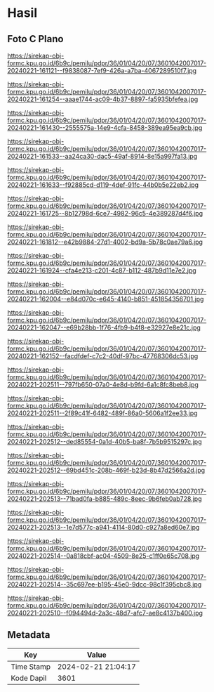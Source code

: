 # Hasil

## Foto C Plano

https://sirekap-obj-formc.kpu.go.id/6b9c/pemilu/pdpr/36/01/04/20/07/3601042007017-20240221-161121--f9838087-7ef9-426a-a7ba-4067289510f7.jpg

https://sirekap-obj-formc.kpu.go.id/6b9c/pemilu/pdpr/36/01/04/20/07/3601042007017-20240221-161254--aaae1744-ac09-4b37-8897-fa5935bfefea.jpg

https://sirekap-obj-formc.kpu.go.id/6b9c/pemilu/pdpr/36/01/04/20/07/3601042007017-20240221-161430--2555575a-14e9-4cfa-8458-389ea95ea9cb.jpg

https://sirekap-obj-formc.kpu.go.id/6b9c/pemilu/pdpr/36/01/04/20/07/3601042007017-20240221-161533--aa24ca30-dac5-49af-8914-8e15a997fa13.jpg

https://sirekap-obj-formc.kpu.go.id/6b9c/pemilu/pdpr/36/01/04/20/07/3601042007017-20240221-161633--f92885cd-d119-4def-91fc-44b0b5e22eb2.jpg

https://sirekap-obj-formc.kpu.go.id/6b9c/pemilu/pdpr/36/01/04/20/07/3601042007017-20240221-161725--8b12798d-6ce7-4982-96c5-4e389287d4f6.jpg

https://sirekap-obj-formc.kpu.go.id/6b9c/pemilu/pdpr/36/01/04/20/07/3601042007017-20240221-161812--e42b9884-27d1-4002-bd9a-5b78c0ae79a6.jpg

https://sirekap-obj-formc.kpu.go.id/6b9c/pemilu/pdpr/36/01/04/20/07/3601042007017-20240221-161924--cfa4e213-c201-4c87-b112-487b9d11e7e2.jpg

https://sirekap-obj-formc.kpu.go.id/6b9c/pemilu/pdpr/36/01/04/20/07/3601042007017-20240221-162004--e84d070c-e645-4140-b851-451854356701.jpg

https://sirekap-obj-formc.kpu.go.id/6b9c/pemilu/pdpr/36/01/04/20/07/3601042007017-20240221-162047--e69b28bb-1f76-4fb9-b4f8-e32927e8e21c.jpg

https://sirekap-obj-formc.kpu.go.id/6b9c/pemilu/pdpr/36/01/04/20/07/3601042007017-20240221-162152--facdfdef-c7c2-40df-97bc-47768306dc53.jpg

https://sirekap-obj-formc.kpu.go.id/6b9c/pemilu/pdpr/36/01/04/20/07/3601042007017-20240221-202511--797fb650-07a0-4e8d-b9fd-6a1c8fc8beb8.jpg

https://sirekap-obj-formc.kpu.go.id/6b9c/pemilu/pdpr/36/01/04/20/07/3601042007017-20240221-202511--2f89c41f-6482-489f-86a0-5606a1f2ee33.jpg

https://sirekap-obj-formc.kpu.go.id/6b9c/pemilu/pdpr/36/01/04/20/07/3601042007017-20240221-202512--ded85554-0a1d-40b5-ba8f-7b5b9515297c.jpg

https://sirekap-obj-formc.kpu.go.id/6b9c/pemilu/pdpr/36/01/04/20/07/3601042007017-20240221-202512--69bd451c-208b-469f-b23d-8b47d2566a2d.jpg

https://sirekap-obj-formc.kpu.go.id/6b9c/pemilu/pdpr/36/01/04/20/07/3601042007017-20240221-202513--71bad0fa-b885-489c-8eec-9b6feb0ab728.jpg

https://sirekap-obj-formc.kpu.go.id/6b9c/pemilu/pdpr/36/01/04/20/07/3601042007017-20240221-202513--1e7d577c-a941-4114-80d0-c927a8ed60e7.jpg

https://sirekap-obj-formc.kpu.go.id/6b9c/pemilu/pdpr/36/01/04/20/07/3601042007017-20240221-202514--0a818cbf-ac04-4509-8e25-c1ff0e65c708.jpg

https://sirekap-obj-formc.kpu.go.id/6b9c/pemilu/pdpr/36/01/04/20/07/3601042007017-20240221-202514--35c697ee-b195-45e0-9dcc-98c1f395cbc8.jpg

https://sirekap-obj-formc.kpu.go.id/6b9c/pemilu/pdpr/36/01/04/20/07/3601042007017-20240221-202510--f094494d-2a3c-48d7-afc7-ae8c4137b400.jpg


## Metadata

| Key        | Value               |
| ---------- | ------------------- |
| Time Stamp | 2024-02-21 21:04:17 |
| Kode Dapil | 3601                |



